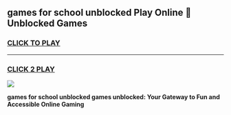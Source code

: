 
## games for school unblocked Play Online 👋 Unblocked Games
<h3>
<a href="https://premium.freeplayer.one?title=games_for_school_unblocked&ref=19F">CLICK TO PLAY</a></h3>
<hr>

<h3>
<a href="https://premium.freeplayer.one?title=games_for_school_unblocked&ref=19F">CLICK 2 PLAY</a>
  
</h3>

<a href="https://premium.freeplayer.one?title=games_for_school_unblocked&ref=19F"><img src="https://clearcache.store/games.png"></a>


**games for school unblocked games unblocked: Your Gateway to Fun and Accessible Online Gaming**
